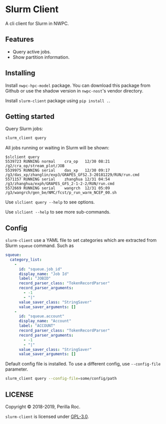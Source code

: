 # Slurm Client

A cli client for Slurm in NWPC.

## Features

  - Query active jobs.
  - Show partition information.

## Installing

Install `nwpc-hpc-model` package. You can download this package from Github or
use the shadow version in `nwpc-nost`'s vendor directory.

Install `slurm-client` package using `pip install .`.

## Getting started

Query Slurm jobs:

```bash
slurm_client query
```

All jobs running or waiting in Slurm will be shown:

```
$slclient query
5539723 RUNNING normal    cra_op   12/30 08:21 /g2/cra_op/stream_plot/JOB
5539975 RUNNING serial    das_xp   12/30 09:17 /g3/das_xp/zhanglin/exp3/GRAPES_GFS2.3-20181229/RUN/run.cmd
5571157 RUNNING serial    zhanghua 12/31 04:54 /g3/zhanghua/exph/GRAPES_GFS_2-1-2-2/RUN/run.cmd
5572669 RUNNING serial    wangrch  12/31 05:09 /g3/wangrch/gen_be/NMC/fcst/p_run_warm_NCEP_00.sh
```

Use `slclient query --help` to see options.

Use `slclient --help` to see more sub-commands.

## Config

`slurm-client` use a YAML file to set categories which are extracted from Slurm `squeue` command. Such as

```yaml
squeue:
  category_list:
    -
      id: "squeue.job_id"
      display_name: "Job Id"
      label: "JOBID"
      record_parser_class: "TokenRecordParser"
      record_parser_arguments:
        - -1
        - "|"
      value_saver_class: "StringSaver"
      value_saver_arguments: []
    -
      id: "squeue.account"
      display_name: "Account"
      label: "ACCOUNT"
      record_parser_class: "TokenRecordParser"
      record_parser_arguments:
        - -1
        - "|"
      value_saver_class: "StringSaver"
      value_saver_arguments: []
```

Default config file is installed. To use a different config, use `--config-file` parameter.

```bash
slurm_client query --config-file=some/config/path
```

## LICENSE

Copyright &copy; 2018-2019, Perilla Roc.

`slurm-client` is licensed under [GPL-3.0](#).

[GPL-3.0]: http://www.gnu.org/licenses/gpl-3.0.en.html